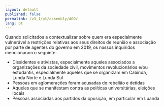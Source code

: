 ```yaml
---
layout: default
published: false
permalink: /v3_1/pt/assembly/AGO/
lang: pt
---
```


Quando solicitados a contextualizar sobre quem era especialmente vulnerável a restrições relativas aos seus direitos de reunião e associação por parte de agentes do governo em 2019, os nossos inquiridos mencionaram o seguinte:

-	Dissidentes e ativistas, especialmente aqueles associados a organizações da sociedade civil, movimentos revolucionários e/ou estudantis, especialmente aqueles que se organizam em Cabinda, Lunda Norte e Lunda Sul
-	Pessoas em aglomerações foram acusadas de rebelião e detidas
-	Aqueles que se manifestam contra as políticas universitárias, eleições locais
-	Pessoas associadas aos partidos da oposição, em particular em Luanda
